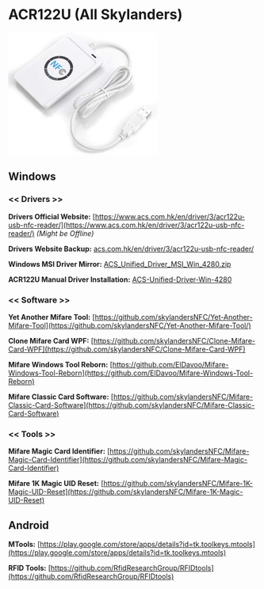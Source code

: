 # ACR122U (All Skylanders)
 [![ACR122U](https://raw.githubusercontent.com/skylandersNFC/Docs/main/Skylanders_Buying_List/Skylanders_NFC_Devices/images/ACR122U.jpg)](https://skylandersnfc.github.io/Docs/Skylanders_Buying_List/Skylanders_NFC_Devices/#acr122u-all-skylanders)


## **Windows**

### << Drivers >>

**Drivers Official Website:** [https://www.acs.com.hk/en/driver/3/acr122u-usb-nfc-reader/](https://www.acs.com.hk/en/driver/3/acr122u-usb-nfc-reader/) _(Might be Offline)_

**Drivers Website Backup:** [acs.com.hk/en/driver/3/acr122u-usb-nfc-reader/](https://skylandersnfc.github.io/Docs/ACR122U_Manual_Driver/acs.com.hk/)

**Windows MSI Driver Mirror:** [ACS_Unified_Driver_MSI_Win_4280.zip](https://skylandersnfc.github.io/Docs/Skylanders_Buying_List/Skylanders_NFC_Devices/ACR122U/drivers/ACS_Unified_Driver_MSI_Win_4280.zip)

**ACR122U Manual Driver Installation:** [ACS-Unified-Driver-Win-4280](https://github.com/skylandersNFC/Docs/tree/main/ACR122U_Manual_Driver)

### << Software >>

**Yet Another Mifare Tool:** [https://github.com/skylandersNFC/Yet-Another-Mifare-Tool](https://github.com/skylandersNFC/Yet-Another-Mifare-Tool/)

**Clone Mifare Card WPF:** [https://github.com/skylandersNFC/Clone-Mifare-Card-WPF](https://github.com/skylandersNFC/Clone-Mifare-Card-WPF)

**Mifare Windows Tool Reborn:** [https://github.com/ElDavoo/Mifare-Windows-Tool-Reborn](https://github.com/ElDavoo/Mifare-Windows-Tool-Reborn)

**Mifare Classic Card Software:** [https://github.com/skylandersNFC/Mifare-Classic-Card-Software](https://github.com/skylandersNFC/Mifare-Classic-Card-Software)

### << Tools >>

**Mifare Magic Card Identifier:** [https://github.com/skylandersNFC/Mifare-Magic-Card-Identifier](https://github.com/skylandersNFC/Mifare-Magic-Card-Identifier)

**Mifare 1K Magic UID Reset:** [https://github.com/skylandersNFC/Mifare-1K-Magic-UID-Reset](https://github.com/skylandersNFC/Mifare-1K-Magic-UID-Reset)

## **Android**

**MTools:** [https://play.google.com/store/apps/details?id=tk.toolkeys.mtools](https://play.google.com/store/apps/details?id=tk.toolkeys.mtools)

**RFID Tools:** [https://github.com/RfidResearchGroup/RFIDtools](https://github.com/RfidResearchGroup/RFIDtools)
